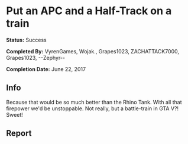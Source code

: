# Put an APC and a Half-Track on a train

**Status:** <span class="status success">Success</span>

**Completed By:** <span>VyrenGames</span>, <span>Wojak.</span>, <span>Grapes1023</span>, <span>ZACHATTACK7000</span>, <span>Grapes1023</span>, <span>--Zephyr--</span>

**Completion Date:** June 22, 2017

## Info
Because that would be so much better than the Rhino Tank. With all that firepower we'd be unstoppable. Not really, but a battle-train in GTA V?! Sweet!

## Report
